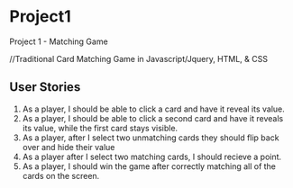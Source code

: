 # Project1
Project 1 - Matching Game

//Traditional Card Matching Game in Javascript/Jquery, HTML, & CSS

<h2> User Stories </h2>
<ol>
<li>As a player, I should be able to click a card and have it reveal its value.</li>
<li>As a player, I should be able to click a second card and have it reveals its value, while the first card stays visible.</li>
<li>As a player, after I select two unmatching cards they should flip back over and hide their value</li>
<li>As a player after I select two matching cards, I should recieve a point.</li>
<li>As a player, I should win the game after correctly matching all of the cards on the screen.</li>
</ol>
